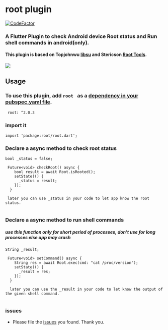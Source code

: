# root plugin

[![CodeFactor](https://www.codefactor.io/repository/github/gokul1630/root/badge)](https://www.codefactor.io/repository/github/gokul1630/root)

### A Flutter Plugin to check Android device Root status and Run shell commands in android(only).

#### This plugin is based on Topjohnwu [libsu](https://github.com/topjohnwu/libsu) and Stericson [Root Tools](https://github.com/Stericson/RootTools).

![](https://media.giphy.com/media/8eTmwU4QUazn9cpPhg/giphy.gif)


## Usage

### To use this plugin, add ```root ``` as a [dependency in your pubspec.yaml file](https://flutter.dev/docs/development/packages-and-plugins/using-packages).
```
 root: ^2.0.3
```
### import it
```
import 'package:root/root.dart';
```

### Declare a async method to check root status
```
bool _status = false;

 Future<void> checkRoot() async {
    bool result = await Root.isRooted();
    setState(() {
      _status = result;
    });
  }
  
 later you can use _status in your code to let app know the root status. 
 
```
### Declare a async method to run shell commands
##### use this function only for short period of processes, don't use for long processes else app may crash
```
String _result;

 Future<void> setCommand() async {
    String res = await Root.exec(cmd: "cat /proc/version");
    setState(() {
      _result = res;
    });
  }
  
  later you can use the _result in your code to let know the output of the given shell command.
 
```
### issues
* Please file the [issues](https://github.com/gokul1630/root/issues/new) you found. Thank you.

